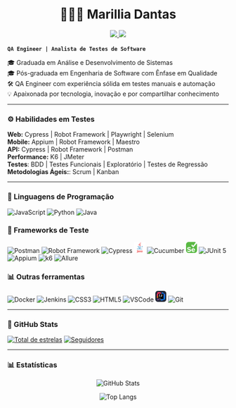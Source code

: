 <h1 align="center">👩🏾‍💻 Marillia Dantas</h1>

<div align="center">
    <a href="https://www.linkedin.com/in/marilliadantas" target="_blank">
      <img src="https://img.shields.io/static/v1?message=LinkedIn&logo=linkedin&label=&color=0077B5&logoColor=white&labelColor=&style=flat" height="25"/>
    </a>
    <a href="https://marilliadantas.github.io/portifolio-qa" target="_blank">
      <img src="https://img.shields.io/static/v1?label=Portfolio&message=Site&logo=firefox-browser&color=0A0A0A&logoColor=white&style=flat" height="25"/>
    </a>
  </div>

**`QA Engineer | Analista de Testes de Software`**

🎓 Graduada em Análise e Desenvolvimento de Sistemas  
🎓 Pós-graduada em Engenharia de Software com Ênfase em Qualidade  
🛠️ QA Engineer com experiência sólida em testes manuais e automação  
💡 Apaixonada por tecnologia, inovação e por compartilhar conhecimento  

---

### ⚙️ Habilidades em Testes

**Web:** Cypress | Robot Framework | Playwright | Selenium  
**Mobile:** Appium | Robot Framework | Maestro  
**API:** Cypress | Robot Framework | Postman  
**Performance:** K6 | JMeter  
**Testes**: BDD | Testes Funcionais | Exploratório | Testes de Regressão <br>
**Metodologias Ágeis:**: Scrum | Kanban

---

### 💬 Linguagens de Programação
<img src="https://cdn.jsdelivr.net/gh/devicons/devicon/icons/javascript/javascript-original.svg" height="25" alt="JavaScript" /> <img src="https://icons.iconarchive.com/icons/papirus-team/papirus-apps/256/python-icon.png" height="25" alt="Python" /> <img src="https://www.svgrepo.com/show/184143/java.svg" height="25" alt="Java" />

### 🧪 Frameworks de Teste
 <img src="https://cdn.worldvectorlogo.com/logos/postman.svg" height="25" alt="Postman" /> <img src="https://www.svgrepo.com/show/374049/robotframework.svg" height="25" alt="Robot Framework" /> <img src="https://asset.brandfetch.io/idIq_kF0rb/idv3zwmSiY.jpeg" height="25" alt="Cypress" /> <img src="https://raw.githubusercontent.com/devicons/devicon/1119b9f84c0290e0f0b38982099a2bd027a48bf1a/icons/java/java-original-wordmark.svg" height="25" alt="Java Wordmark" /> <img src="https://www.svgrepo.com/show/353625/cucumber.svg" height="25" alt="Cucumber" /> <img src="https://raw.githubusercontent.com/tandpfun/skill-icons/59059d9d1a2c092696dc66e00931cc1181a4ce1f/icons/Selenium.svg" height="25" alt="Selenium" /> <img src="https://junit.org/junit5/assets/img/junit5-logo.png" height="25" alt="JUnit 5" /> <img src="https://cdn.worldvectorlogo.com/logos/appium.svg" height="25" alt="Appium" /> <img src="https://upload.wikimedia.org/wikipedia/commons/e/ef/K6-logo.svg" height="25" alt="k6" /> <img src="https://2384395183-files.gitbook.io/~/files/v0/b/gitbook-x-prod.appspot.com/o/spaces%2Fn5KVIOjVkVjYRyVWZ0yT%2Ficon%2FiWOlXXbwVTJ9BL1NdnUu%2Ficon-w-bg.svg?alt=media&token=db2884aa-e09e-4296-b8c7-ac8f1c709343" height="25" alt="Allure" />

### 📊 Outras ferramentas
<img src="https://cdn.jsdelivr.net/gh/devicons/devicon/icons/docker/docker-original.svg" height="25" alt="Docker" /> <img src="https://cdn.jsdelivr.net/gh/devicons/devicon/icons/jenkins/jenkins-original.svg" height="25" alt="Jenkins" /> <img src="https://cdn.jsdelivr.net/gh/devicons/devicon/icons/css3/css3-original.svg" height="25" alt="CSS3" /> <img src="https://cdn.jsdelivr.net/gh/devicons/devicon/icons/html5/html5-original.svg" height="25" alt="HTML5" /> <img src="https://cdn.jsdelivr.net/gh/devicons/devicon/icons/vscode/vscode-original.svg" height="25" alt="VSCode" /> <img src="https://raw.githubusercontent.com/tandpfun/skill-icons/59059d9d1a2c092696dc66e00931cc1181a4ce1f/icons/Idea-Dark.svg" height="25" alt="IntelliJ IDEA" /> <img src="https://cdn.jsdelivr.net/gh/devicons/devicon/icons/git/git-original.svg" height="25" alt="Git" />

---

### 🌟 GitHub Stats

[![Total de estrelas](https://custom-icon-badges.demolab.com/github/stars/marilliadantas?color=55960c&style=for-the-badge&labelColor=488207&logo=star&label=estrelas)](https://github.com/marilliadantas?tab=repositories&sort=stargazers)
[![Seguidores](https://custom-icon-badges.demolab.com/github/followers/marilliadantas?color=236ad3&labelColor=1155ba&style=for-the-badge&logo=github&label=Seguidores&logoColor=white)](https://github.com/marilliadantas?tab=followers)

---

### 📊 Estatísticas

<p align="center">
  <img 
    alt="GitHub Stats" 
    height="200" 
    src="https://github-readme-stats.vercel.app/api?username=marilliadantas&show_icons=true&theme=tokyonight&include_all_commits=true&locale=pt-br" 
  />
</p>

<p align="center">
  <img 
    alt="Top Langs"
    height="200"
    src="https://github-readme-stats.vercel.app/api/top-langs/?username=marilliadantas&theme=tokyonight&layout=compact&custom_title=Tecnologias&langs_count=9" 
  />
</p>
